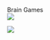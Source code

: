 Brain Games <br>
<a href="https://codeclimate.com/github/postscriptumno/project-lvl1-s486"><img src="https://api.codeclimate.com/v1/badges/a99a88d28ad37a79dbf6/maintainability" style="display: inline"/></a>

<a href="https://travis-ci.org/postscriptumno/project-lvl1-s486"><img src="https://travis-ci.org/travis-ci/travis-web.svg?branch=master" style="display: inline"/></a>
